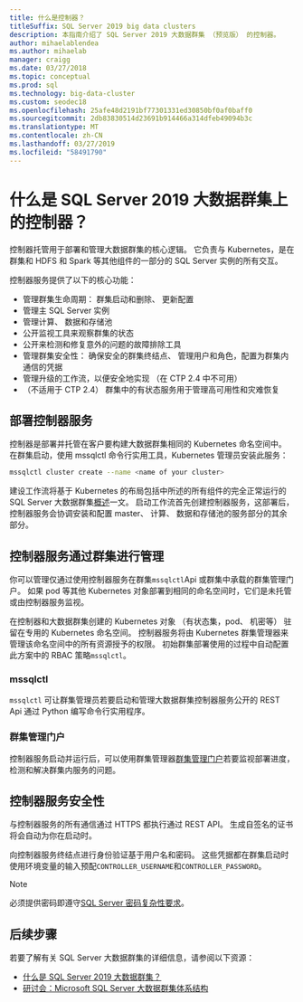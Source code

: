 ```yaml
---
title: 什么是控制器？
titleSuffix: SQL Server 2019 big data clusters
description: 本指南介绍了 SQL Server 2019 大数据群集 （预览版） 的控制器。
author: mihaelablendea
ms.author: mihaelab
manager: craigg
ms.date: 03/27/2018
ms.topic: conceptual
ms.prod: sql
ms.technology: big-data-cluster
ms.custom: seodec18
ms.openlocfilehash: 25afe48d2191bf77301331ed30850bf0af0baff0
ms.sourcegitcommit: 2db83830514d23691b914466a314dfeb49094b3c
ms.translationtype: MT
ms.contentlocale: zh-CN
ms.lasthandoff: 03/27/2019
ms.locfileid: "58491790"
---
```

# <a name="what-is-the-controller-on-a-sql-server-2019-big-data-cluster"></a>什么是 SQL Server 2019 大数据群集上的控制器？

控制器托管用于部署和管理大数据群集的核心逻辑。 它负责与 Kubernetes，是在群集和 HDFS 和 Spark 等其他组件的一部分的 SQL Server 实例的所有交互。 

控制器服务提供了以下的核心功能：

- 管理群集生命周期： 群集启动和删除、 更新配置
- 管理主 SQL Server 实例
- 管理计算、 数据和存储池
- 公开监视工具来观察群集的状态
- 公开来检测和修复意外的问题的故障排除工具
- 管理群集安全性： 确保安全的群集终结点、 管理用户和角色，配置为群集内通信的凭据
- 管理升级的工作流，以便安全地实现 （在 CTP 2.4 中不可用）
- （不适用于 CTP 2.4） 群集中的有状态服务用于管理高可用性和灾难恢复

## <a name="deploying-the-controller-service"></a>部署控制器服务

控制器是部署并托管在客户要构建大数据群集相同的 Kubernetes 命名空间中。 在群集启动，使用 mssqlctl 命令行实用工具，Kubernetes 管理员安装此服务：

```bash
mssqlctl cluster create --name <name of your cluster>
```

建设工作流将基于 Kubernetes 的布局包括中所述的所有组件的完全正常运行的 SQL Server 大数据群集[概述](big-data-cluster-overview.md)一文。 启动工作流首先创建控制器服务，这部署后，控制器服务会协调安装和配置 master、 计算、 数据和存储池的服务部分的其余部分。

## <a name="managing-the-cluster-through-the-controller-service"></a>控制器服务通过群集进行管理

你可以管理仅通过使用控制器服务在群集`mssqlctl`Api 或群集中承载的群集管理门户。 如果 pod 等其他 Kubernetes 对象部署到相同的命名空间时，它们是未托管或由控制器服务监视。

在控制器和大数据群集创建的 Kubernetes 对象 （有状态集，pod、 机密等） 驻留在专用的 Kubernetes 命名空间。 控制器服务将由 Kubernetes 群集管理器来管理该命名空间中的所有资源授予的权限。  初始群集部署使用的过程中自动配置此方案中的 RBAC 策略`mssqlctl`。 

### <a name="mssqlctl"></a>mssqlctl

`mssqlctl` 可让群集管理员若要启动和管理大数据群集控制器服务公开的 REST Api 通过 Python 编写命令行实用程序。

### <a name="cluster-administration-portal"></a>群集管理门户

控制器服务启动并运行后，可以使用群集管理器[群集管理门户](cluster-admin-portal.md)若要监视部署进度，检测和解决群集内服务的问题。

## <a name="controller-service-security"></a>控制器服务安全性

与控制器服务的所有通信通过 HTTPS 都执行通过 REST API。 生成自签名的证书将会自动为你在启动时。 

向控制器服务终结点进行身份验证基于用户名和密码。 这些凭据都在群集启动时使用环境变量的输入预配`CONTROLLER_USERNAME`和`CONTROLLER_PASSWORD`。

> [!NOTE]
> 必须提供密码即遵守[SQL Server 密码复杂性要求](https://docs.microsoft.com/sql/relational-databases/security/password-policy?view=sql-server-2017)。

## <a name="next-steps"></a>后续步骤

若要了解有关 SQL Server 大数据群集的详细信息，请参阅以下资源：

- [什么是 SQL Server 2019 大数据群集？](big-data-cluster-overview.md)
- [研讨会：Microsoft SQL Server 大数据群集体系结构](https://github.com/Microsoft/sqlworkshops/tree/master/sqlserver2019bigdataclusters)
